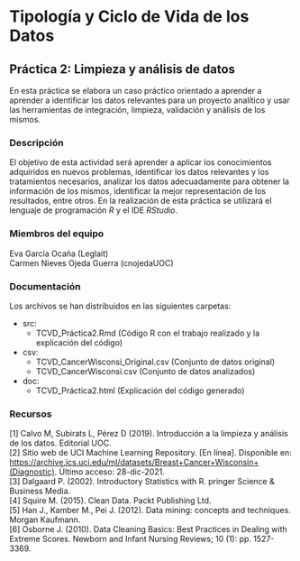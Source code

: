 # Tipología y Ciclo de Vida de los Datos
## Práctica 2: Limpieza y análisis de datos  

En esta práctica se elabora un caso práctico orientado a aprender a aprender a identificar los datos relevantes para un proyecto analítico y usar las herramientas de integración, limpieza, validación y análisis de los mismos.

### Descripción

El objetivo de esta actividad será aprender a aplicar los conocimientos adquiridos en nuevos problemas, identificar los datos relevantes y los tratamientos necesarios, analizar los datos adecuadamente para obtener la información de los mismos, identificar la mejor representación de los resultados, entre otros. En la realización de esta práctica se utilizará el lenguaje de programación _R_ y el IDE _RStudio_.

### Miembros del equipo

Eva García Ocaña (Leglait)  
Carmen Nieves Ojeda Guerra (cnojedaUOC)  

### Documentación

Los archivos se han distribuidos en las siguientes carpetas:

- src:   
    * TCVD_Práctica2.Rmd (Código R con el trabajo realizado y la explicación del código)
- csv: 
    * TCVD_CancerWisconsi_Original.csv (Conjunto de datos original)
    * TCVD_CancerWisconsi.csv (Conjunto de datos analizados)
- doc: 
    * TCVD_Práctica2.html (Explicación del código generado) 

### Recursos

[1] Calvo M, Subirats L, Pérez D (2019). Introducción a la limpieza y análisis de los datos. Editorial UOC.  
[2] Sitio web de UCI Machine Learning Repository. [En línea]. Disponible en: https://archive.ics.uci.edu/ml/datasets/Breast+Cancer+Wisconsin+(Diagnostic). Último acceso: 28-dic-2021.  
[3] Dalgaard P. (2002). Introductory Statistics with R. pringer Science & Business Media.  
[4] Squire M. (2015). Clean Data. Packt Publishing Ltd.  
[5] Han J., Kamber M., Pei J. (2012). Data mining: concepts and techniques. Morgan Kaufmann.  
[6] Osborne J. (2010). Data Cleaning Basics: Best Practices in Dealing with Extreme Scores. Newborn and Infant Nursing Reviews; 10 (1): pp. 1527-3369.  
